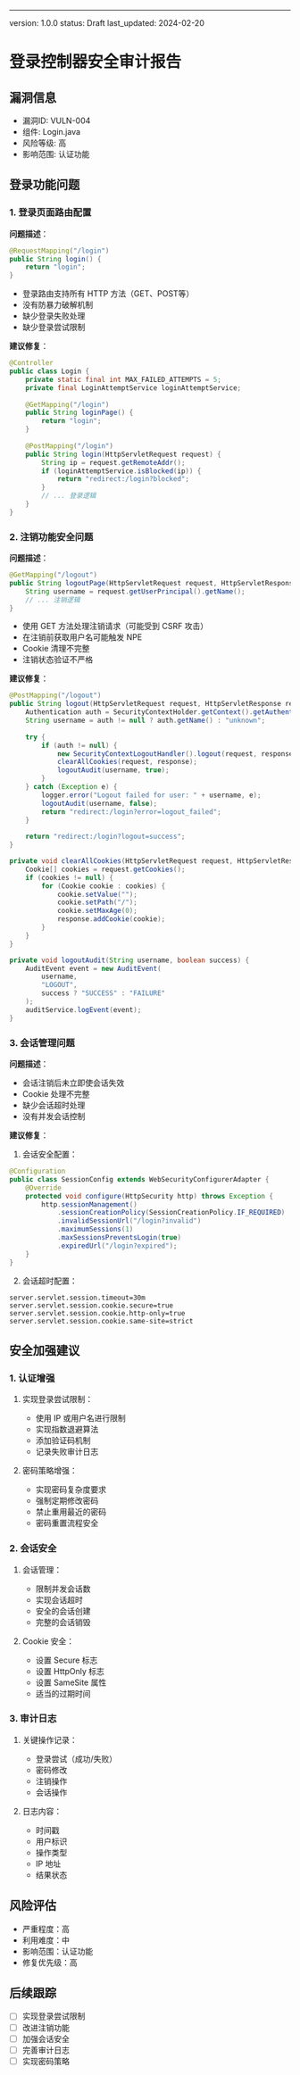 ---
version: 1.0.0
status: Draft
last_updated: 2024-02-20

# 登录控制器安全审计报告

## 漏洞信息
- 漏洞ID: VULN-004
- 组件: Login.java
- 风险等级: 高
- 影响范围: 认证功能

## 登录功能问题

### 1. 登录页面路由配置
**问题描述**：
```java
@RequestMapping("/login")
public String login() {
    return "login";
}
```
- 登录路由支持所有 HTTP 方法（GET、POST等）
- 没有防暴力破解机制
- 缺少登录失败处理
- 缺少登录尝试限制

**建议修复**：
```java
@Controller
public class Login {
    private static final int MAX_FAILED_ATTEMPTS = 5;
    private final LoginAttemptService loginAttemptService;
    
    @GetMapping("/login")
    public String loginPage() {
        return "login";
    }
    
    @PostMapping("/login")
    public String login(HttpServletRequest request) {
        String ip = request.getRemoteAddr();
        if (loginAttemptService.isBlocked(ip)) {
            return "redirect:/login?blocked";
        }
        // ... 登录逻辑
    }
}
```

### 2. 注销功能安全问题
**问题描述**：
```java
@GetMapping("/logout")
public String logoutPage(HttpServletRequest request, HttpServletResponse response) {
    String username = request.getUserPrincipal().getName();
    // ... 注销逻辑
}
```
- 使用 GET 方法处理注销请求（可能受到 CSRF 攻击）
- 在注销前获取用户名可能触发 NPE
- Cookie 清理不完整
- 注销状态验证不严格

**建议修复**：
```java
@PostMapping("/logout")
public String logout(HttpServletRequest request, HttpServletResponse response) {
    Authentication auth = SecurityContextHolder.getContext().getAuthentication();
    String username = auth != null ? auth.getName() : "unknown";
    
    try {
        if (auth != null) {
            new SecurityContextLogoutHandler().logout(request, response, auth);
            clearAllCookies(request, response);
            logoutAudit(username, true);
        }
    } catch (Exception e) {
        logger.error("Logout failed for user: " + username, e);
        logoutAudit(username, false);
        return "redirect:/login?error=logout_failed";
    }
    
    return "redirect:/login?logout=success";
}

private void clearAllCookies(HttpServletRequest request, HttpServletResponse response) {
    Cookie[] cookies = request.getCookies();
    if (cookies != null) {
        for (Cookie cookie : cookies) {
            cookie.setValue("");
            cookie.setPath("/");
            cookie.setMaxAge(0);
            response.addCookie(cookie);
        }
    }
}

private void logoutAudit(String username, boolean success) {
    AuditEvent event = new AuditEvent(
        username,
        "LOGOUT",
        success ? "SUCCESS" : "FAILURE"
    );
    auditService.logEvent(event);
}
```

### 3. 会话管理问题
**问题描述**：
- 会话注销后未立即使会话失效
- Cookie 处理不完整
- 缺少会话超时处理
- 没有并发会话控制

**建议修复**：
1. 会话安全配置：
```java
@Configuration
public class SessionConfig extends WebSecurityConfigurerAdapter {
    @Override
    protected void configure(HttpSecurity http) throws Exception {
        http.sessionManagement()
            .sessionCreationPolicy(SessionCreationPolicy.IF_REQUIRED)
            .invalidSessionUrl("/login?invalid")
            .maximumSessions(1)
            .maxSessionsPreventsLogin(true)
            .expiredUrl("/login?expired");
    }
}
```

2. 会话超时配置：
```properties
server.servlet.session.timeout=30m
server.servlet.session.cookie.secure=true
server.servlet.session.cookie.http-only=true
server.servlet.session.cookie.same-site=strict
```

## 安全加强建议

### 1. 认证增强
1. 实现登录尝试限制：
   - 使用 IP 或用户名进行限制
   - 实现指数退避算法
   - 添加验证码机制
   - 记录失败审计日志

2. 密码策略增强：
   - 实现密码复杂度要求
   - 强制定期修改密码
   - 禁止重用最近的密码
   - 密码重置流程安全

### 2. 会话安全
1. 会话管理：
   - 限制并发会话数
   - 实现会话超时
   - 安全的会话创建
   - 完整的会话销毁

2. Cookie 安全：
   - 设置 Secure 标志
   - 设置 HttpOnly 标志
   - 设置 SameSite 属性
   - 适当的过期时间

### 3. 审计日志
1. 关键操作记录：
   - 登录尝试（成功/失败）
   - 密码修改
   - 注销操作
   - 会话操作

2. 日志内容：
   - 时间戳
   - 用户标识
   - 操作类型
   - IP 地址
   - 结果状态

## 风险评估
- 严重程度：高
- 利用难度：中
- 影响范围：认证功能
- 修复优先级：高

## 后续跟踪
- [ ] 实现登录尝试限制
- [ ] 改进注销功能
- [ ] 加强会话安全
- [ ] 完善审计日志
- [ ] 实现密码策略 